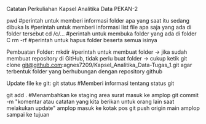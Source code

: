 Catatan Perkuliahan Kapsel Analitika Data PEKAN-2



pwd #perintah untuk memberi informasi folder apa yang saat itu sedang dibuka
ls #perintah untuk memberi informasi list file apa saja yang ada di folder tersebut
cd /c/... #perintah untuk membuka folder yang ada di folder C
rm -rf #perintah untuk hapus folder beserta semua isinya

Pembuatan Folder:
mkdir #perintah untuk membuat folder
-> jika sudah membuat repository di GitHub, tidak perlu buat folder
-> cukup ketik 
    git clone git@github.com:agnes7209/Kapsel_Analitika_Data-Tugas_1.git
    agar terbentuk folder yang berhubungan dengan repository github

Update file ke git:
git status #Memberi informasi tentang status git

git add . #Menambahkan ke staging area 
    surat masuk ke amplop
git commit -m "komentar atau catatan yang kita berikan untuk orang lain saat melakukan update"
    amplop masuk ke kotak pos
git push origin main
    amplop sampai ke tujuan